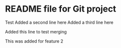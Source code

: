 # README file for Git project
<Learning to use git>
Test
Added a second line here
Added a third line here

Added this line to test merging

This was added for feature 2